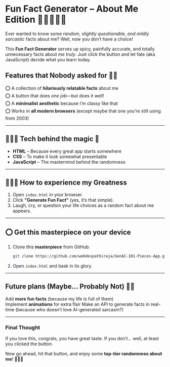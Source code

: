 # Fun Fact Generator – About Me Edition 👩🏽‍🌾🫶🏽

Ever wanted to know some *random, slightly questionable, and mildly sarcastic* facts about me? Well, now you don’t have a choice! 

This **Fun Fact Generator** serves up spicy, painfully accurate, and totally unnecessary facts about *me truly*. Just click the button and let fate (aka JavaScript) decide what you learn today.  

## **Features that Nobody asked for 🤺⛳**
⭕ A collection of **hilariously relatable facts** about me  
⭕ A button that does *one job*—but does it well!  
⭕ A **minimalist aesthetic** because I’m classy like that  
⭕ Works in **all modern browsers** (except maybe that one you’re still using from 2003)  

---

## **👩🏽‍🍳 Tech behind the magic 🍳**  
- **HTML** – Because every great app starts somewhere  
- **CSS** – To make it look somewhat presentable  
- **JavaScript** – The mastermind behind the randomness  

---

## **💁🏽‍♀️ How to experience my Greatness**  
1. Open `index.html` in your browser.  
2. Click **"Generate Fun Fact"** (yes, it’s that simple).  
3. Laugh, cry, or question your life choices as a random fact about me appears.  

---

## **⭕ Get this masterpiece on your device**  
1. Clone this **masterpiece** from GitHub:  
   ```sh
   git clone https://github.com/webdevpathiraja/GenAI-101-Pieces-App.git
   ```
2. Open `index.html` and bask in its glory.  

---

## **Future plans (Maybe... Probably Not) 🐦‍🔥**  
Add **more fun facts** (because my life is full of them)  
Implement **animations** for extra flair 
Make an API to generate facts in real-time (because who doesn’t love AI-generated sarcasm?)  

---

### **Final Thought**  
If you love this, congrats, you have great taste. If you don’t... well, at least you clicked the button.  

Now go ahead, hit that button, and enjoy some **top-tier randomness about me**! 👩🏽‍🚀
